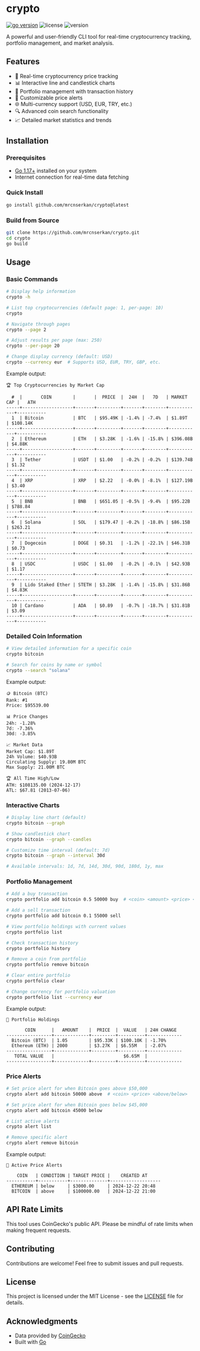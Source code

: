 # crypto

<p><a href="https://go.dev" target="_blank"><img src="https://img.shields.io/badge/Go-1.17+-00ADD8?style=for-the-badge&logo=go" alt="go version" /></a>&nbsp;<img src="https://img.shields.io/badge/license-MIT-red?style=for-the-badge&logo=none" alt="license" />&nbsp;<img src="https://img.shields.io/badge/version-v1.2.0-blue?style=for-the-badge&logo=none" alt="version" /></p>

<p>A powerful and user-friendly CLI tool for real-time cryptocurrency tracking, portfolio management, and market analysis.</p>

## Features

- 🚀 Real-time cryptocurrency price tracking
- 📊 Interactive line and candlestick charts
- 💼 Portfolio management with transaction history
- 🔔 Customizable price alerts
- 🌐 Multi-currency support (USD, EUR, TRY, etc.)
- 🔍 Advanced coin search functionality
- 📈 Detailed market statistics and trends

## Installation

### Prerequisites

- [Go 1.17+](https://golang.org/dl/) installed on your system
- Internet connection for real-time data fetching

### Quick Install

```bash
go install github.com/mrcnserkan/crypto@latest
```

### Build from Source

```bash
git clone https://github.com/mrcnserkan/crypto.git
cd crypto
go build
```

## Usage

### Basic Commands

```bash
# Display help information
crypto -h

# List top cryptocurrencies (default page: 1, per-page: 10)
crypto

# Navigate through pages
crypto --page 2

# Adjust results per page (max: 250)
crypto --per-page 20

# Change display currency (default: USD)
crypto --currency eur  # Supports USD, EUR, TRY, GBP, etc.
```

Example output:
```
🏆 Top Cryptocurrencies by Market Cap

  #  |       COIN        |       |  PRICE  |  24H  |   7D   | MARKET CAP |   ATH     
-----+-------------------+-------+---------+-------+--------+------------+-----------
  1  | Bitcoin           | BTC   | $95.49K | -1.4% | -7.4%  | $1.89T     | $108.14K
-----+-------------------+-------+---------+-------+--------+------------+-----------
  2  | Ethereum          | ETH   | $3.28K  | -1.6% | -15.8% | $396.08B   | $4.88K
-----+-------------------+-------+---------+-------+--------+------------+-----------
  3  | Tether            | USDT  | $1.00   | -0.2% | -0.2%  | $139.74B   | $1.32
-----+-------------------+-------+---------+-------+--------+------------+-----------
  4  | XRP               | XRP   | $2.22   | -0.0% | -8.1%  | $127.19B   | $3.40
-----+-------------------+-------+---------+-------+--------+------------+-----------
  5  | BNB               | BNB   | $651.05 | -0.5% | -9.4%  | $95.22B    | $788.84
-----+-------------------+-------+---------+-------+--------+------------+-----------
  6  | Solana            | SOL   | $179.47 | -0.2% | -18.8% | $86.15B    | $263.21
-----+-------------------+-------+---------+-------+--------+------------+-----------
  7  | Dogecoin          | DOGE  | $0.31   | -1.2% | -22.1% | $46.31B    | $0.73
-----+-------------------+-------+---------+-------+--------+------------+-----------
  8  | USDC              | USDC  | $1.00   | -0.2% | -0.1%  | $42.93B    | $1.17
-----+-------------------+-------+---------+-------+--------+------------+-----------
  9  | Lido Staked Ether | STETH | $3.28K  | -1.4% | -15.8% | $31.86B    | $4.83K
-----+-------------------+-------+---------+-------+--------+------------+-----------
  10 | Cardano           | ADA   | $0.89   | -0.7% | -18.7% | $31.81B    | $3.09
-----+-------------------+-------+---------+-------+--------+------------+-----------
```

### Detailed Coin Information

```bash
# View detailed information for a specific coin
crypto bitcoin

# Search for coins by name or symbol
crypto --search "solana"
```

Example output:
```
🪙 Bitcoin (BTC)
Rank: #1
Price: $95539.00

📊 Price Changes
24h: -1.28%
7d: -7.36%
30d: -3.85%

📈 Market Data
Market Cap: $1.89T
24h Volume: $40.93B
Circulating Supply: 19.80M BTC
Max Supply: 21.00M BTC

🏆 All Time High/Low
ATH: $108135.00 (2024-12-17)
ATL: $67.81 (2013-07-06)
```

### Interactive Charts

```bash
# Display line chart (default)
crypto bitcoin --graph

# Show candlestick chart
crypto bitcoin --graph --candles

# Customize time interval (default: 7d)
crypto bitcoin --graph --interval 30d

# Available intervals: 1d, 7d, 14d, 30d, 90d, 180d, 1y, max
```

### Portfolio Management

```bash
# Add a buy transaction
crypto portfolio add bitcoin 0.5 50000 buy  # <coin> <amount> <price> <buy/sell>

# Add a sell transaction
crypto portfolio add bitcoin 0.1 55000 sell

# View portfolio holdings with current values
crypto portfolio list

# Check transaction history
crypto portfolio history

# Remove a coin from portfolio
crypto portfolio remove bitcoin

# Clear entire portfolio
crypto portfolio clear

# Change currency for portfolio valuation
crypto portfolio list --currency eur
```

Example output:
```
💼 Portfolio Holdings

       COIN      |   AMOUNT    |  PRICE  |  VALUE   | 24H CHANGE  
-----------------+-------------+---------+----------+-------------
  Bitcoin (BTC)  | 1.05        | $95.33K | $100.10K | -1.70%
  Ethereum (ETH) | 2000        | $3.27K  | $6.55M   | -2.07%
-----------------+-------------+---------+----------+-------------
   TOTAL VALUE   |                          $6.65M  |
-----------------+-------------+---------+----------+-------------
```

### Price Alerts

```bash
# Set price alert for when Bitcoin goes above $50,000
crypto alert add bitcoin 50000 above  # <coin> <price> <above/below>

# Set price alert for when Bitcoin goes below $45,000
crypto alert add bitcoin 45000 below

# List active alerts
crypto alert list

# Remove specific alert
crypto alert remove bitcoin
```

Example output:
```
🔔 Active Price Alerts

    COIN   | CONDITION | TARGET PRICE |    CREATED AT     
-----------+-----------+--------------+-------------------
  ETHEREUM | below     | $3000.00     | 2024-12-22 20:48
  BITCOIN  | above     | $100000.00   | 2024-12-22 21:00
```

## API Rate Limits

This tool uses CoinGecko's public API. Please be mindful of rate limits when making frequent requests.

## Contributing

Contributions are welcome! Feel free to submit issues and pull requests.

## License

This project is licensed under the MIT License - see the [LICENSE](LICENSE.md) file for details.

## Acknowledgments

- Data provided by [CoinGecko](https://www.coingecko.com/)
- Built with [Go](https://golang.org/)

